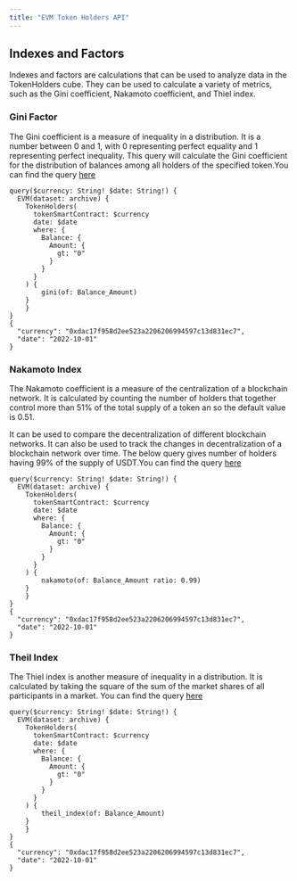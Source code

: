 ```yaml
---
title: "EVM Token Holders API"
---
```


<head>
<meta name="title" content="EVM Token Holders API"/>

<meta name="description" content="Explore token holder information include holders of a token, metrics like nakamoto coefficient, gini factor and theil index.Discover balance, attributes, and more information effortlessly."/>

<meta name="keywords" content="Token Balance, ERC20, USDT Balance, USDC Balance, ETH Balance, Ethereum, Ethereum Address"/>

<meta name="robots" content="index, follow"/>
<meta http-equiv="Content-Type" content="text/html; charset=utf-8"/>
<meta name="language" content="English"/>

<!-- Open Graph / Facebook -->
<meta property="og:type" content="website" />

<meta property="og:title" content="EVM Token Holders API" />

<meta property="og:description" content="Explore token holder information include holders of a token, metrics like nakamoto coefficient, gini factor and theil index. Discover balance, attributes, and more information effortlessly." />

<!-- Twitter -->
<meta property="twitter:card" content="summary_large_image" />

<meta property="twitter:title" content="EVM Token Holders API" />

<meta property="twitter:description" content="Explore token holder information include holders of a token, metrics like nakamoto coefficient, gini factor and theil index. Discover balance, attributes, and more information effortlessly." />
</head>

## Indexes and Factors

Indexes and factors are calculations that can be used to analyze data in the TokenHolders cube. They can be used to calculate a variety of metrics, such as the Gini coefficient, Nakamoto coefficient, and Thiel index.

### Gini Factor

The Gini coefficient is a measure of inequality in a distribution. It is a number between 0 and 1, with 0 representing perfect equality and 1 representing perfect inequality.
This query will calculate the Gini coefficient for the distribution of balances among all holders of the specified token.You can find the query [here](https://ide.bitquery.io/Thiel-index-for-USDT)
```
query($currency: String! $date: String!) {
  EVM(dataset: archive) {
    TokenHolders(
      tokenSmartContract: $currency
      date: $date
      where: {
        Balance: {
          Amount: {
            gt: "0"
          }
        }
      }
    ) {
    	gini(of: Balance_Amount)
    }
	}
}
{
  "currency": "0xdac17f958d2ee523a2206206994597c13d831ec7",
  "date": "2022-10-01"
}
```

### Nakamoto Index

The Nakamoto coefficient is a measure of the centralization of a blockchain network. It is calculated by counting the number of holders that together control more than 51% of the total supply of a token an so the default value is 0.51.

It can be used to compare the decentralization of different blockchain networks. It can also be used to track the changes in decentralization of a blockchain network over time.
The below query gives number of holders having 99% of the supply of USDT.You can find the query [here](https://ide.bitquery.io/USDT-holders-having-99-of-all-supply-of-USDT-together)

```
query($currency: String! $date: String!) {
  EVM(dataset: archive) {
    TokenHolders(   
      tokenSmartContract: $currency
      date: $date
      where: {
        Balance: {
          Amount: {
            gt: "0"
          }
        }
      }
    ) {
    	nakamoto(of: Balance_Amount ratio: 0.99)
    }
	}
}
{
  "currency": "0xdac17f958d2ee523a2206206994597c13d831ec7",
  "date": "2022-10-01"
}
```

### Theil Index

The Thiel index is another measure of inequality in a distribution. It is calculated by taking the square of the sum of the market shares of all participants in a market. You can find the query [here](https://ide.bitquery.io/Thiel-index-for-USDT)

```
query($currency: String! $date: String!) {
  EVM(dataset: archive) {
    TokenHolders(
      tokenSmartContract: $currency
      date: $date
      where: {
        Balance: {
          Amount: {
            gt: "0"
          }
        }
      }
    ) {
    	theil_index(of: Balance_Amount)
    }
	}
}
{
  "currency": "0xdac17f958d2ee523a2206206994597c13d831ec7",
  "date": "2022-10-01"
}
```
